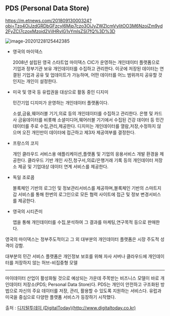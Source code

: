 ## PDS (Personal Data Store)

https://m.etnews.com/20180913000324?obj=Tzo4OiJzdGRDbGFzcyI6Mjp7czo3OiJyZWZlcmVyIjtOO3M6NzoiZm9yd2FyZCI7czoxMzoid2ViIHRvIG1vYmlsZSI7fQ%3D%3D



![image-20201228125442385](C:\Users\INNOGRID\AppData\Roaming\Typora\typora-user-images\image-20201228125442385.png)



- 영국의 마이덱스 

  2008년 설립된 영국 스타트업 마이덱스 CIC가 운영하는 개인데이터 플랫폼으로 기업과 정부기관 보유 개인데이터를 수집하고 관리한다. 이곳에 저장된 데이터는 연결된 기업과 공유 및 업데이트가 가능하며, 어떤 데이터를 어느 범위까지 공유할 것인지는 개인이 설정한다.

- 미국 및 영국 등 유럽권을 대상으로 활동 중인 디지미

  민간기업 디지미가 운영하는 개인데이터 플랫폼이다.

  소셜,금융,웨어러블 기기,의료 등의 개인데이터를 수집하고 관리한다. 은행 및 카드사 금융데이터를 비롯해 소셜미디어,웨어러블 기기에서 수집된 건강 데이터 등 민간데이터를 주로 수집,관리,제공한다. 디지미는 개인데이터를 열람,저장,수정하지 않으며 오진 개인만이 데이터에 접근하고 제3자 제공여부를 결정한다.

- 프랑스의 코지

  개인 클라우드 서비스용 애플리케이션,플랫폼 및 기업의 응용서비스 개발 환경을 제공한다. 클라우드 기반 개인 사진,청구서,의료/은행거래 기록 등의 개인데이터 저장소 제공 및 기업대상 데이터 연계 서비스를 제공한다.

- 독일  조로콤

  블록체인 기반의 로그인 및 정보관리서비스를 제공하며,블록체인 기반의 스마트지갑 서비스를 통해 한번의 로그인으로 모든 협력 사이트에 접근 및 정보 변경서비스를 제공한다.

- 영국의 시티즌미

  앱을 통해 개인데이터를 수집,분석하여 그 결과를 마케팅,연구목적 등으로 판매한다.



영국의 마이덱스는 정부주도적이고 그 외 대부분의 개인데이터 플랫폼은 시장 주도적 성격이 강함.

대부분의 민간 서비스 플랫폼은 개인정보 보호를 위해 자사 서버나 클라우드에 개인데이터를 저장하지 않는 허브-비집중형 모델

---



마이데이터 산업이 활성화될 것으로 예상되는 가운데 주목받는 비즈니스 모델이 바로 개인데이터 저장소(PDS; Personal Data Store)다. PDS는 개인이 안전하고 구조화된 방법으로 자신의 주요 데이터를 저장, 관리, 활용할 수 있도록 지원하는 서비스다. 유럽과 미국을 중심으로 다양한 플랫폼 서비스가 등장하기 시작했다.

출처 : [디지털투데이 (DigitalToday)(http://www.digitaltoday.co.kr)](http://www.digitaltoday.co.kr/news/articleView.html?idxno=203476)

